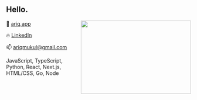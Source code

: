 ## Hello.

[<img align="right" width="300" height = "200" src="https://c.tenor.com/10Zdx_RXqgcAAAAC/programming-crazy.gif"/>](https://github.com/ariqM1/)

👤 [ariq.app](https://ariq.app/)

🔥 [LinkedIn](https://www.linkedin.com/in/ariq-mukul/)

📫 [ariqmukul@gmail.com](mailto:ariqmukul@gmail.com)

JavaScript, TypeScript, Python, React, Next.js, HTML/CSS, Go, Node
